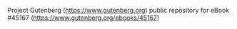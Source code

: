 Project Gutenberg (https://www.gutenberg.org) public repository for
eBook #45167 (https://www.gutenberg.org/ebooks/45167)
